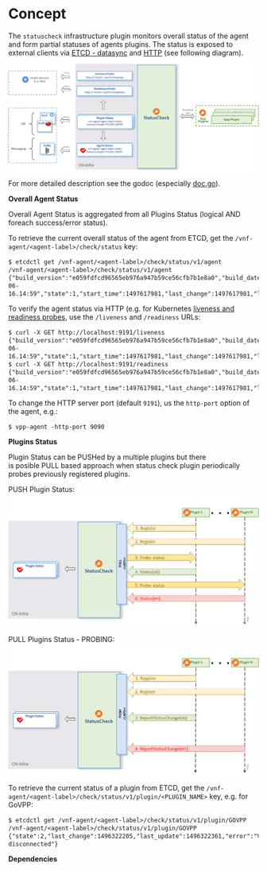 # Concept

The `statuscheck` infrastructure plugin monitors overall status of the agent 
and form partial statuses of agents plugins.
The status is exposed to external clients via [ETCD - datasync](../datasync) 
and [HTTP](../httpmux) (see following diagram).

![status check](../docs/imgs/status_check.png)

For more detailed description see the godoc (especially [doc.go](doc.go)).

**Overall Agent Status**

Overall Agent Status is aggregated from all Plugins Status (logical AND foreach success/error status).

To retrieve the current overall status of the agent from ETCD, get the 
`/vnf-agent/<agent-label>/check/status` key:
```
$ etcdctl get /vnf-agent/<agent-label>/check/status/v1/agent
/vnf-agent/<agent-label>/check/status/v1/agent
{"build_version":"e059fdfcd96565eb976a947b59ce56cfb7b1e8a0","build_date":"2017-06-16.14:59","state":1,"start_time":1497617981,"last_change":1497617981,"last_update":1497617991}
```

To verify the agent status via HTTP (e.g. for Kubernetes 
[liveness and readiness probes][1], use the `/liveness` and `/readiness` URLs:
```
$ curl -X GET http://localhost:9191/liveness
{"build_version":"e059fdfcd96565eb976a947b59ce56cfb7b1e8a0","build_date":"2017-06-16.14:59","state":1,"start_time":1497617981,"last_change":1497617981,"last_update":1497617991}
$ curl -X GET http://localhost:9191/readiness
{"build_version":"e059fdfcd96565eb976a947b59ce56cfb7b1e8a0","build_date":"2017-06-16.14:59","state":1,"start_time":1497617981,"last_change":1497617981,"last_update":1497617991}
```

To change the HTTP server port (default `9191`), us the `http-port` 
option of the agent, e.g.:
```
$ vpp-agent -http-port 9090
```

**Plugins Status**

Plugin Status can be PUSHed by a multiple plugins but there  
is posible PULL based approach when status check plugin
periodically probes previously registered plugins.

PUSH Plugin Status:
![status check pull](../docs/imgs/status_check_pull.png)

PULL Plugins Status - PROBING:
![status check push](../docs/imgs/status_check_push.png)

To retrieve the current status of a plugin from ETCD, get the 
`/vnf-agent/<agent-label>/check/status/v1/plugin/<PLUGIN_NAME>` key, e.g. for GoVPP:

```
$ etcdctl get /vnf-agent/<agent-label>/check/status/v1/plugin/GOVPP
/vnf-agent/<agent-label>/check/status/v1/plugin/GOVPP
{"state":2,"last_change":1496322205,"last_update":1496322361,"error":"VPP disconnected"}
```


**Dependencies**

[1]: https://kubernetes.io/docs/tasks/configure-pod-container/configure-liveness-readiness-probes/